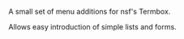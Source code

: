A small set of menu additions for nsf's Termbox.

Allows easy introduction of simple lists and forms.
